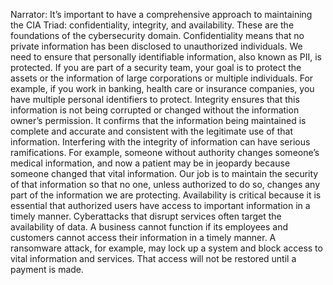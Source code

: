 
Narrator: It’s important to have a comprehensive approach to maintaining the CIA Triad: confidentiality, integrity, and availability. These are the foundations of the cybersecurity domain.   Confidentiality means that no private information has been disclosed to unauthorized individuals. We need to ensure that personally identifiable information, also known as PII, is protected. If you are part of a security team, your goal is to protect the assets or the information of large corporations or multiple individuals. For example, if you work in banking, health care or insurance companies, you have multiple personal identifiers to protect.   Integrity ensures that this information is not being corrupted or changed without the information owner’s permission. It confirms that the information being maintained is complete and accurate and consistent with the legitimate use of that information.   Interfering with the integrity of information can have serious ramifications. For example, someone without authority changes someone’s medical information, and now a patient may be in jeopardy because someone changed that vital information.   Our job is to maintain the security of that information so that no one, unless authorized to do so, changes any part of the information we are protecting.    Availability is critical because it is essential that authorized users have access to important information in a timely manner. Cyberattacks that disrupt services often target the availability of data. A business cannot function if its employees and customers cannot access their information in a timely manner. A ransomware attack, for example, may lock up a system and block access to vital information and services. That access will not be restored until a payment is made.  